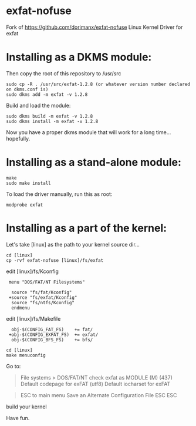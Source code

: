 exfat-nofuse
============

Fork of https://github.com/dorimanx/exfat-nofuse
Linux Kernel Driver for exfat


Installing as a DKMS module:
=================================

Then copy the root of this repository to /usr/src

	sudo cp -R . /usr/src/exfat-1.2.8 (or whatever version number declared on dkms.conf is)
	sudo dkms add -m exfat -v 1.2.8

Build and load the module:

	sudo dkms build -m exfat -v 1.2.8
	sudo dkms install -m exfat -v 1.2.8

Now you have a proper dkms module that will work for a long time... hopefully.


Installing as a stand-alone module:
====================================

    make
    sudo make install

To load the driver manually, run this as root:

    modprobe exfat

Installing as a part of the kernel:
======================================

Let's take [linux] as the path to your kernel source dir...

	cd [linux]
	cp -rvf exfat-nofuse [linux]/fs/exfat

edit [linux]/fs/Kconfig
```
 menu "DOS/FAT/NT Filesystems"

  source "fs/fat/Kconfig"
 +source "fs/exfat/Kconfig"
  source "fs/ntfs/Kconfig"
  endmenu
```
  

edit [linux]/fs/Makefile
```
  obj-$(CONFIG_FAT_FS)    += fat/
 +obj-$(CONFIG_EXFAT_FS)  += exfat/
  obj-$(CONFIG_BFS_FS)    += bfs/
```

	cd [linux]
	make menuconfig

Go to:
> File systems > DOS/FAT/NT
>   check exfat as MODULE (M)
>   (437) Default codepage for exFAT
>   (utf8) Default iocharset for exFAT

> ESC to main menu
> Save an Alternate Configuration File
> ESC ESC

build your kernel

Have fun.


